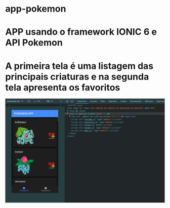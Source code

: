 # app-pokemon

# APP usando o framework IONIC 6 e API Pokemon
# A primeira tela é uma listagem das principais criaturas e na segunda tela apresenta os favoritos

![alt text](image.png)
